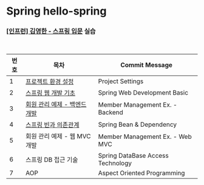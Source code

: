 # Spring hello-spring
### [[인프런] 김영한 - 스프링 입문](https://www.inflearn.com/course/%EC%8A%A4%ED%94%84%EB%A7%81-%EC%9E%85%EB%AC%B8-%EC%8A%A4%ED%94%84%EB%A7%81%EB%B6%80%ED%8A%B8/dashboard) 실습

<br>

|번호| 목차                                                                                              |Commit Message|
|------|-------------------------------------------------------------------------------------------------|---|
|1| [프로젝트 환경 설정](https://coffee-toothpaste-7a2.notion.site/992e2420c9904893bc23bd18890a5717)        |Project Settings|
|2| [스프링 웹 개발 기초](https://coffee-toothpaste-7a2.notion.site/8b346272b4be415d9d38e35b39b6d291)       |Spring Web Development Basic|
|3| [회원 관리 예제 - 백엔드 개발](https://coffee-toothpaste-7a2.notion.site/7a1dd5c9c86f4042aca50241d67d2ee5) |Member Management Ex. - Backend|
|4| [스프링 빈과 의존관계](https://coffee-toothpaste-7a2.notion.site/ca0186c5be414098a315d68b119854bb)                                                                                 |Spring Bean & Dependency|
|5| 회원 관리 예제 - 웹 MVC 개발                                                                             |Member Management Ex. - Web MVC|
|6| 스프링 DB 접근 기술                                                                                    |Spring DataBase Access Technology|
|7| AOP                                                                                             |Aspect Oriented Programming|
